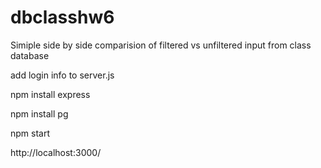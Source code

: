 # dbclasshw6
Simiple side by side comparision of filtered vs unfiltered input from class database

add login info to server.js

npm install express

npm install pg


npm start

http://localhost:3000/
